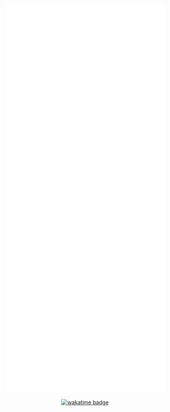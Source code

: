 <p align="center">
    <img src="./github-metrics.svg" alt="Metrics" />
</p>

<p align="center">
    <a href="https://wakatime.com/@67d64ca7-b8ce-43f1-b177-338ea51c2f6f">
        <img src="https://wakatime.com/badge/user/67d64ca7-b8ce-43f1-b177-338ea51c2f6f.svg" alt="wakatime badge" />
    </a>
</p>
